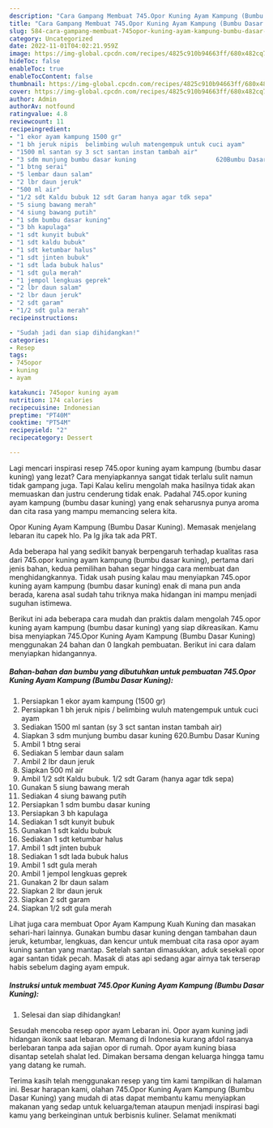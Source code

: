 ```yaml
---
description: "Cara Gampang Membuat 745.Opor Kuning Ayam Kampung (Bumbu Dasar Kuning){ yang Lezat,  Menu Buat lebaran"
title: "Cara Gampang Membuat 745.Opor Kuning Ayam Kampung (Bumbu Dasar Kuning){ yang Lezat,  Menu Buat lebaran"
slug: 584-cara-gampang-membuat-745opor-kuning-ayam-kampung-bumbu-dasar-kuning-yang-lezat-menu-buat-lebaran
category: Uncategorized
date: 2022-11-01T04:02:21.959Z
image: https://img-global.cpcdn.com/recipes/4825c910b94663ff/680x482cq70/745opor-kuning-ayam-kampung-bumbu-dasar-kuning-foto-resep-utama.jpg
hideToc: false
enableToc: true
enableTocContent: false
thumbnail: https://img-global.cpcdn.com/recipes/4825c910b94663ff/680x482cq70/745opor-kuning-ayam-kampung-bumbu-dasar-kuning-foto-resep-utama.jpg
cover: https://img-global.cpcdn.com/recipes/4825c910b94663ff/680x482cq70/745opor-kuning-ayam-kampung-bumbu-dasar-kuning-foto-resep-utama.jpg
author: Admin
authorAv: notfound
ratingvalue: 4.8
reviewcount: 11
recipeingredient:
- "1 ekor ayam kampung 1500 gr"
- "1 bh jeruk nipis  belimbing wuluh matengempuk untuk cuci ayam"
- "1500 ml santan sy 3 sct santan instan tambah air"
- "3 sdm munjung bumbu dasar kuning                      620Bumbu Dasar Kuning"
- "1 btng serai"
- "5 lembar daun salam"
- "2 lbr daun jeruk"
- "500 ml air"
- "1/2 sdt Kaldu bubuk 12 sdt Garam hanya agar tdk sepa"
- "5 siung bawang merah"
- "4 siung bawang putih"
- "1 sdm bumbu dasar kuning"
- "3 bh kapulaga"
- "1 sdt kunyit bubuk"
- "1 sdt kaldu bubuk"
- "1 sdt ketumbar halus"
- "1 sdt jinten bubuk"
- "1 sdt lada bubuk halus"
- "1 sdt gula merah"
- "1 jempol lengkuas geprek"
- "2 lbr daun salam"
- "2 lbr daun jeruk"
- "2 sdt garam"
- "1/2 sdt gula merah"
recipeinstructions:

- "Sudah jadi dan siap dihidangkan!"
categories:
- Resep
tags:
- 745opor
- kuning
- ayam

katakunci: 745opor kuning ayam 
nutrition: 174 calories
recipecuisine: Indonesian
preptime: "PT40M"
cooktime: "PT54M"
recipeyield: "2"
recipecategory: Dessert

---
```



Lagi mencari inspirasi resep 745.opor kuning ayam kampung (bumbu dasar kuning) yang lezat? Cara menyiapkannya sangat tidak terlalu sulit namun tidak gampang juga. Tapi Kalau keliru mengolah maka hasilnya tidak akan memuaskan dan justru cenderung tidak enak. Padahal 745.opor kuning ayam kampung (bumbu dasar kuning) yang enak seharusnya punya aroma dan cita rasa yang mampu memancing selera kita.


Opor Kuning Ayam Kampung (Bumbu Dasar Kuning). Memasak menjelang lebaran itu capek hlo. Pa lg jika tak ada PRT.

Ada beberapa hal yang sedikit banyak berpengaruh terhadap kualitas rasa dari 745.opor kuning ayam kampung (bumbu dasar kuning), pertama dari jenis bahan, kedua pemilihan bahan segar hingga cara membuat dan menghidangkannya. Tidak usah pusing kalau mau menyiapkan 745.opor kuning ayam kampung (bumbu dasar kuning) enak di mana pun anda berada, karena asal sudah tahu triknya maka hidangan ini mampu menjadi suguhan istimewa.


Berikut ini ada beberapa cara mudah dan praktis dalam mengolah 745.opor kuning ayam kampung (bumbu dasar kuning) yang siap dikreasikan. Kamu bisa menyiapkan 745.Opor Kuning Ayam Kampung (Bumbu Dasar Kuning) menggunakan 24 bahan dan 0 langkah pembuatan. Berikut ini cara dalam menyiapkan hidangannya.

<!--inarticleads1-->

##### Bahan-bahan dan bumbu yang dibutuhkan untuk pembuatan 745.Opor Kuning Ayam Kampung (Bumbu Dasar Kuning):

1. Persiapkan 1 ekor ayam kampung (1500 gr)
1. Persiapkan 1 bh jeruk nipis / belimbing wuluh matengempuk untuk cuci ayam
1. Sediakan 1500 ml santan (sy 3 sct santan instan tambah air)
1. Siapkan 3 sdm munjung bumbu dasar kuning                      620.Bumbu Dasar Kuning
1. Ambil 1 btng serai
1. Sediakan 5 lembar daun salam
1. Ambil 2 lbr daun jeruk
1. Siapkan 500 ml air
1. Ambil 1/2 sdt Kaldu bubuk. 1/2 sdt Garam (hanya agar tdk sepa)
1. Gunakan 5 siung bawang merah
1. Sediakan 4 siung bawang putih
1. Persiapkan 1 sdm bumbu dasar kuning
1. Persiapkan 3 bh kapulaga
1. Sediakan 1 sdt kunyit bubuk
1. Gunakan 1 sdt kaldu bubuk
1. Sediakan 1 sdt ketumbar halus
1. Ambil 1 sdt jinten bubuk
1. Sediakan 1 sdt lada bubuk halus
1. Ambil 1 sdt gula merah
1. Ambil 1 jempol lengkuas geprek
1. Gunakan 2 lbr daun salam
1. Siapkan 2 lbr daun jeruk
1. Siapkan 2 sdt garam
1. Siapkan 1/2 sdt gula merah


Lihat juga cara membuat Opor Ayam Kampung Kuah Kuning dan masakan sehari-hari lainnya. Gunakan bumbu dasar kuning dengan tambahan daun jeruk, ketumbar, lengkuas, dan kencur untuk membuat cita rasa opor ayam kuning santan yang mantap. Setelah santan dimasukkan, aduk sesekali opor agar santan tidak pecah. Masak di atas api sedang agar airnya tak terserap habis sebelum daging ayam empuk. 

<!--inarticleads2-->

##### Instruksi untuk membuat 745.Opor Kuning Ayam Kampung (Bumbu Dasar Kuning):


1. Selesai dan siap dihidangkan!

Sesudah mencoba resep opor ayam Lebaran ini. Opor ayam kuning jadi hidangan ikonik saat lebaran. Memang di Indonesia kurang afdol rasanya berlebaran tanpa ada sajian opor di rumah. Opor ayam kuning biasa disantap setelah shalat Ied. Dimakan bersama dengan keluarga hingga tamu yang datang ke rumah. 

Terima kasih telah menggunakan resep yang tim kami tampilkan di halaman ini. Besar harapan kami, olahan 745.Opor Kuning Ayam Kampung (Bumbu Dasar Kuning) yang mudah di atas dapat membantu kamu menyiapkan makanan yang sedap untuk keluarga/teman ataupun menjadi inspirasi bagi kamu yang berkeinginan untuk berbisnis kuliner. Selamat menikmati
